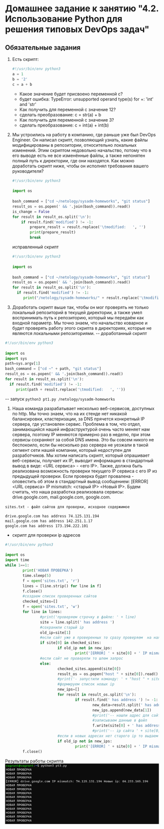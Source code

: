 # Домашнее задание к занятию "4.2. Использование Python для решения типовых DevOps задач"

## Обязательные задания

1. Есть скрипт:
	```python
    #!/usr/bin/env python3
	a = 1
	b = '2'
	c = a + b
	```
	* Какое значение будет присвоено переменной c?
	- будет ошибка: TypeError: unsupported operand type(s) for +: 'int' and 'str'
	* Как получить для переменной c значение 12?
	- сделать преобразование: c = str(a) + b
	* Как получить для переменной c значение 3?
	- сделать преобразование: c =  int(a) +  int(b)

1. Мы устроились на работу в компанию, где раньше уже был DevOps Engineer. 
Он написал скрипт, позволяющий узнать, какие файлы модифицированы в репозитории, относительно локальных изменений. 
Этим скриптом недовольно начальство, потому что в его выводе есть не все изменённые файлы, а также непонятен полный путь к директории, 
где они находятся. Как можно доработать скрипт ниже, чтобы он исполнял требования вашего руководителя?

	```python
    #!/usr/bin/env python3

    import os

	bash_command = ["cd ~/netology/sysadm-homeworks", "git status"]
	result_os = os.popen(' && '.join(bash_command)).read()
    is_change = False
	for result in result_os.split('\n'):
        if result.find('modified') != -1:
            prepare_result = result.replace('\tmodified:   ', '')
            print(prepare_result)
            break

	```
	
	исправленный скрипт
	```python
	#!/usr/bin/env python3

	import os

	bash_command = ["cd ~/netology/sysadm-homeworks", "git status"]
	result_os = os.popen(' && '.join(bash_command)).read()
	for result in result_os.split('\n'):
	  if result.find('modified') != -1:
		 print("/netology/sysadm-homeworks/" + result.replace('\tmodified:   ', ''))
	```

1. Доработать скрипт выше так, чтобы он мог проверять не только локальный репозиторий в текущей директории, 
а также умел воспринимать путь к репозиторию, который мы передаём как входной параметр. 
Мы точно знаем, что начальство коварное и будет проверять работу этого скрипта в директориях, которые не являются локальными репозиториями.
-- доработанный скрипт
```python
#!/usr/bin/env python3

import os
import sys
path=sys.argv[1]
bash_command = ["cd ~" + path, "git status"]
result_os = os.popen(' && '.join(bash_command)).read()
for result in result_os.split('\n'):
  if result.find('modified') != -1:
     print(path + result.replace('\tmodified:   ', ''))
```
-- запуск `python3 pt1.py /netology/sysadm-homeworks`


1. Наша команда разрабатывает несколько веб-сервисов, доступных по http. 
Мы точно знаем, что на их стенде нет никакой балансировки, кластеризации, за DNS прячется конкретный IP сервера, где установлен сервис. 
Проблема в том, что отдел, занимающийся нашей инфраструктурой очень часто меняет нам сервера, 
поэтому IP меняются примерно раз в неделю, при этом сервисы сохраняют за собой DNS имена. 
Это бы совсем никого не беспокоило, если бы несколько раз сервера не уезжали в такой сегмент сети нашей компании, 
который недоступен для разработчиков. Мы хотим написать скрипт, который опрашивает веб-сервисы, получает их IP, 
выводит информацию в стандартный вывод в виде: <URL сервиса> - <его IP>. 
Также, должна быть реализована возможность проверки текущего IP сервиса c его IP из предыдущей проверки. 
Если проверка будет провалена - оповестить об этом в стандартный вывод сообщением: [ERROR] <URL сервиса> IP mismatch: <старый IP> <Новый IP>. 
Будем считать, что наша разработка реализовала сервисы: drive.google.com, mail.google.com, google.com.

`sites.txt - файл сайтов для проверки, исходное содержимое`
```
drive.google.com has address 74.125.131.194
mail.google.com has address 142.251.1.17
google.com has address 173.194.222.101
```
- скрипт для проверки ip адресов

```python
#!/usr/bin/env python3

import os
import time
while 1==1:
        print('НОВАЯ ПРОВЕРКА')
        time.sleep(5)
        f = open('sites.txt', 'r')
        lines = [line.strip() for line in f]
        f.close()
        #создаем список проверенных сайтов
        checked_sites=[]
        f = open('sites.txt', 'w')
        for line in lines:
                #print('проверяем строчку в файле: ' + line)
                site = line.split(' has address ')
                #сохранили старый ip
                old_ip=site[1]
                #если сайт уже в проверенных то сразу проверяем  на наличие ip
                if site[0] in checked_sites:
                        if old_ip not in new_ips:
                                print('[ERROR] ' + site[0] + ' IP mismatch: ' + old_ip + ' Новые ip: ' + ' && '.join(new_ips))
                #если сайт не проверяли то шлем запрос
                else:
                        checked_sites.append(site[0])
                        result_os = os.popen("host " + site[0]).read()
                        #print('- запустили команду: ' + "host " + site[0])
                        #формируем список новых ip
                        new_ips=[]
                        for result in result_os.split('\n'):
                                if result.find(' has address ') != -1:
                                        new_data=result.split(' has address ')
                                        new_ips.append(new_data[1])
                                        #print('-- нашли адрес для сайта: ' + site[0] + ' ' + new_data[1])
                                        #записываем данные в файл
                                        f.write(site[0] + ' has address ' + new_data[1] + '\n')
                                        #print('-- ip сайта ' + site[0] + ' - ' + new_data[1])
                        #если в новых адресах нет старого ip то выдаем сообщение что ip изменен
						if old_ip not in new_ips:
                                print('[ERROR] ' + site[0] + ' IP mismatch: ' + old_ip + ' Новые ip: ' + ' && '.join(new_ips))
        f.close()
```
Результаты работы скрипта
![Скриншот](img/4-2/результаты%20проверки%20ip%20адресов.png)
